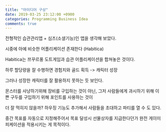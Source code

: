 ```yaml
---
title: "아이디어 구상"
date: 2019-03-25 23:12:00 +0900
categories: Programming Business Idea
comments: true
---
```


전형적인 습관관리앱 + 심즈(소셜기능)인 앱을 생각해 보았다.

시중에 아예 비슷한 어플리케이션 존재한다 (Habitica)

Habitica는 쯔꾸르풍 도트게임과 습관 어플리케이션을 합쳐놓은 것이다.

하루 할당량을 잘 수행하면 경험치와 골드 획득 -> 캐릭터 성장

그러나 성장한 캐릭터를 잘 활용하지 못하는 듯 보인다.

몬스터를 사냥하기위해 장비를 구입하는 것이 아닌, 그저 사람들에게 과시하기 위해 이쁜 구두를 구입하기 위해 포인트를 사용하는 것이

더 잘 먹히지 않을까? 하우징 기능도 추가해서 사람들을 초대하고 파티를 열 수 도 있다.

중간 목표를 자동으로 지정해주어서 목표 달성시 선물상자를 지급한다던가 완전 게이미피케이션을 적용시키는 게 목적이다.
